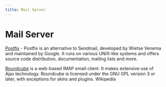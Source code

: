 ```yaml
---
title: Mail Server
---
```


# Mail Server

[Postfix](http://www.postfix.org) - Postfix is an alternative to Sendmail, developed by Wietse Venema and maintained by Google. It runs on various UNIX-like systems and offers source code distribution, documentation, mailing lists and more.

[Roundcube](https://roundcube.net) is a web-based IMAP email client. It makes extensive use of Ajax technology. Roundcube is licensed under the GNU GPL version 3 or later, with exceptions for skins and plugins. Wikipedia
